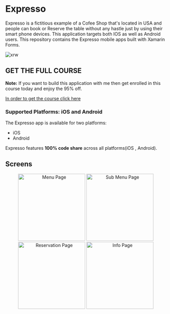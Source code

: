 # Expresso
Expresso is a fictitious example of a Cofee Shop that's located in USA and people can book or Reserve the table without any hastle just by using their smart phone devices. This application targets both IOS as well as Android users. 
This repository contains the Expresso  mobile apps built with Xamarin Forms.

![xrw](https://user-images.githubusercontent.com/38080065/48301590-27850080-e512-11e8-86c9-abda9d7a5007.PNG)

## GET THE FULL COURSE
**Note:** If you want to build this application with me then get enrolled in this course today and enjoy the 95% off.

[In order to get the course click here](https://www.udemy.com/build-real-world-app-with-xamarin-forms/?couponCode=G_REALWORLD)

### Supported Platforms: iOS and Android
The Expresso app is available for two platforms:

* iOS 
* Android

Expresso features **100% code share** across all platforms(iOS , Android).


## Screens
<div align="center">
<img src="https://user-images.githubusercontent.com/38080065/48301600-47b4bf80-e512-11e8-8731-947c13a290da.png"               alt="Menu Page" Width="210" />
<img src="https://user-images.githubusercontent.com/38080065/48301601-484d5600-e512-11e8-98cd-ea6eb56789ae.png"               alt="Sub Menu Page" Width="210" />
<img src="https://user-images.githubusercontent.com/38080065/48301602-484d5600-e512-11e8-8841-a5b503cdd920.png"               alt="Reservation Page" Width="210" />
<img src="https://user-images.githubusercontent.com/38080065/48301603-48e5ec80-e512-11e8-80ca-ab82a969438a.png"               alt="Info Page" Width="210" />
</div>
